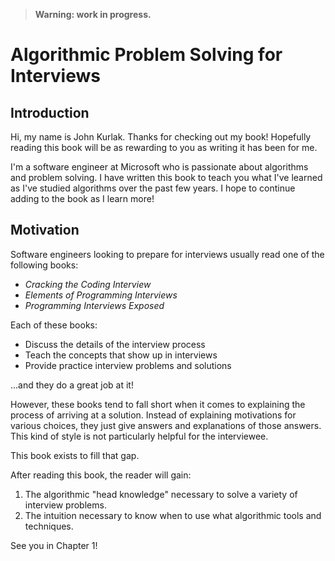 > **Warning: work in progress.**

# Algorithmic Problem Solving for Interviews

## Introduction

Hi, my name is John Kurlak. Thanks for checking out my book! Hopefully reading this book will be as rewarding to you as writing it has been for me.

I'm a software engineer at Microsoft who is passionate about algorithms and problem solving. I have written this book to teach you what I've learned as I've studied algorithms over the past few years. I hope to continue adding to the book as I learn more!

## Motivation

Software engineers looking to prepare for interviews usually read one of the following books:

* *Cracking the Coding Interview*
* *Elements of Programming Interviews*
* *Programming Interviews Exposed*

Each of these books:

* Discuss the details of the interview process
* Teach the concepts that show up in interviews
* Provide practice interview problems and solutions

...and they do a great job at it!

However, these books tend to fall short when it comes to explaining the process of arriving at a solution. Instead of explaining motivations for various choices, they just give answers and explanations of those answers. This kind of style is not particularly helpful for the interviewee.

This book exists to fill that gap.

After reading this book, the reader will gain:

1. The algorithmic "head knowledge" necessary to solve a variety of interview problems.
2. The intuition necessary to know when to use what algorithmic tools and techniques.

See you in Chapter 1!